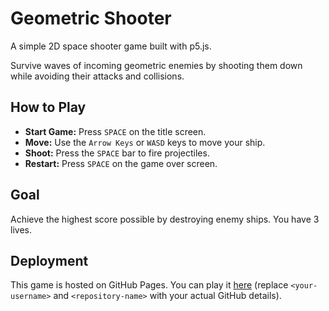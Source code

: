 # Geometric Shooter

A simple 2D space shooter game built with p5.js.

Survive waves of incoming geometric enemies by shooting them down while avoiding their attacks and collisions.

## How to Play

*   **Start Game:** Press `SPACE` on the title screen.
*   **Move:** Use the `Arrow Keys` or `WASD` keys to move your ship.
*   **Shoot:** Press the `SPACE` bar to fire projectiles.
*   **Restart:** Press `SPACE` on the game over screen.

## Goal

Achieve the highest score possible by destroying enemy ships. You have 3 lives.

## Deployment

This game is hosted on GitHub Pages. You can play it [here](https://<your-username>.github.io/<repository-name>/) (replace `<your-username>` and `<repository-name>` with your actual GitHub details). 